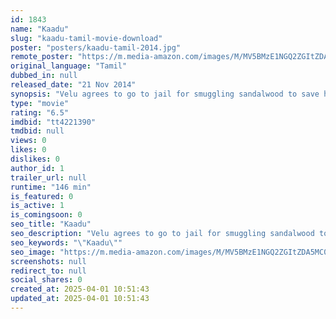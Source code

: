 ```yaml
---
id: 1843
name: "Kaadu"
slug: "kaadu-tamil-movie-download"
poster: "posters/kaadu-tamil-2014.jpg"
remote_poster: "https://m.media-amazon.com/images/M/MV5BMzE1NGQ2ZGItZDA5MC00ZTYyLThkMDctNTRiZjVhNmU2ZTMyXkEyXkFqcGdeQXVyMjA4OTI5NDQ@._V1_SX300.jpg"
original_language: "Tamil"
dubbed_in: null
released_date: "21 Nov 2014"
synopsis: "Velu agrees to go to jail for smuggling sandalwood to save his friend Karuna, whose aim is to become a forest officer. When Karuna's true colors come out, can Velu save the forest and its people?"
type: "movie"
rating: "6.5"
imdbid: "tt4221390"
tmdbid: null
views: 0
likes: 0
dislikes: 0
author_id: 1
trailer_url: null
runtime: "146 min"
is_featured: 0
is_active: 1
is_comingsoon: 0
seo_title: "Kaadu"
seo_description: "Velu agrees to go to jail for smuggling sandalwood to save his friend Karuna, whose aim is to become a forest officer. When Karuna's true colors come out, can Velu save the forest and its people?"
seo_keywords: "\"Kaadu\""
seo_image: "https://m.media-amazon.com/images/M/MV5BMzE1NGQ2ZGItZDA5MC00ZTYyLThkMDctNTRiZjVhNmU2ZTMyXkEyXkFqcGdeQXVyMjA4OTI5NDQ@._V1_SX300.jpg"
screenshots: null
redirect_to: null
social_shares: 0
created_at: 2025-04-01 10:51:43
updated_at: 2025-04-01 10:51:43
---
```


